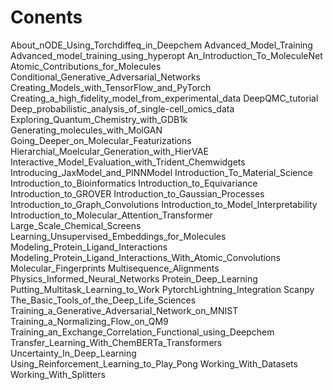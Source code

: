 # Conents
About_nODE_Using_Torchdiffeq_in_Deepchem
Advanced_Model_Training
Advanced_model_training_using_hyperopt
An_Introduction_To_MoleculeNet
Atomic_Contributions_for_Molecules
Conditional_Generative_Adversarial_Networks
Creating_Models_with_TensorFlow_and_PyTorch
Creating_a_high_fidelity_model_from_experimental_data
DeepQMC_tutorial
Deep_probabilistic_analysis_of_single-cell_omics_data
Exploring_Quantum_Chemistry_with_GDB1k
Generating_molecules_with_MolGAN
Going_Deeper_on_Molecular_Featurizations
Hierarchial_Moelcular_Generation_with_HierVAE
Interactive_Model_Evaluation_with_Trident_Chemwidgets
Introducing_JaxModel_and_PINNModel
Introduction_To_Material_Science
Introduction_to_Bioinformatics
Introduction_to_Equivariance
Introduction_to_GROVER
Introduction_to_Gaussian_Processes
Introduction_to_Graph_Convolutions
Introduction_to_Model_Interpretability
Introduction_to_Molecular_Attention_Transformer
Large_Scale_Chemical_Screens
Learning_Unsupervised_Embeddings_for_Molecules
Modeling_Protein_Ligand_Interactions
Modeling_Protein_Ligand_Interactions_With_Atomic_Convolutions
Molecular_Fingerprints
Multisequence_Alignments
Physics_Informed_Neural_Networks
Protein_Deep_Learning
Putting_Multitask_Learning_to_Work
PytorchLightning_Integration
Scanpy
The_Basic_Tools_of_the_Deep_Life_Sciences
Training_a_Generative_Adversarial_Network_on_MNIST
Training_a_Normalizing_Flow_on_QM9
Training_an_Exchange_Correlation_Functional_using_Deepchem
Transfer_Learning_With_ChemBERTa_Transformers
Uncertainty_In_Deep_Learning
Using_Reinforcement_Learning_to_Play_Pong
Working_With_Datasets
Working_With_Splitters
